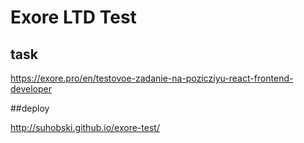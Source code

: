 # Exore LTD Test

## task

https://exore.pro/en/testovoe-zadanie-na-pozicziyu-react-frontend-developer

##deploy

http://suhobski.github.io/exore-test/
